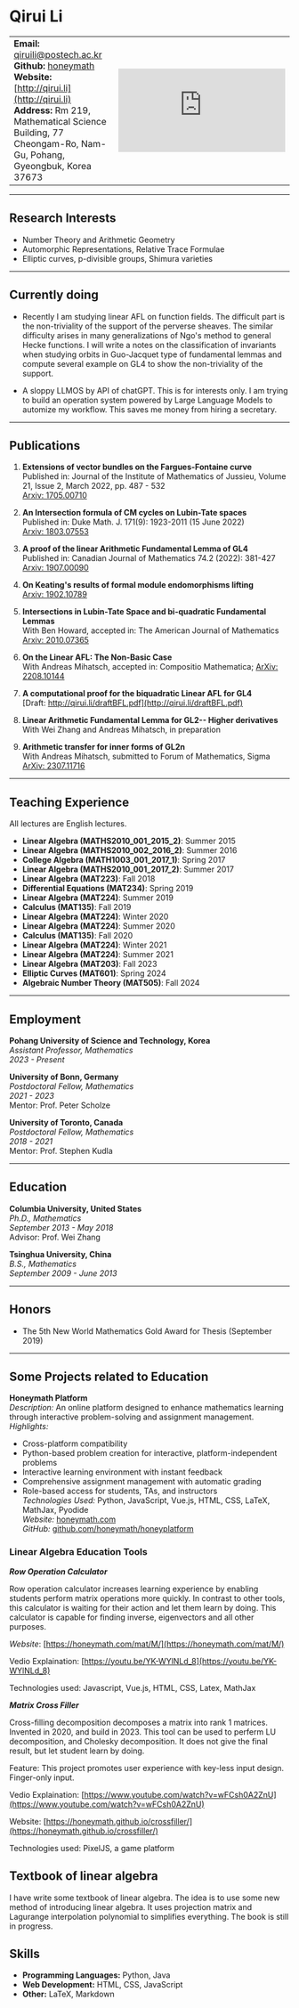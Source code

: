 
# Qirui Li

|  |  | 
-|-
**Email:** qiruili@postech.ac.kr </br> **Github:** [honeymath](https://github.com/honeymath) </br> **Website:** [http://qirui.li](http://qirui.li) </br>  **Address:** Rm 219, Mathematical Science Building, 77 Cheongam-Ro, Nam-Gu, Pohang, Gyeongbuk, Korea 37673|![IMAGE](https://math.postech.ac.kr/bbs/view_image.php?fn=%2Fdata%2Ffile%2Fm02_01%2F2380211202_bk37e1Fp_48ae64549a09214c4b44d7c97b7733d044ff85ee.JPG ':size=80%') 

  

[](personal_statement.md)


---

## Research Interests

- Number Theory and Arithmetic Geometry
- Automorphic Representations, Relative Trace Formulae
- Elliptic curves, p-divisible groups, Shimura varieties

---
## Currently doing

- Recently I am studying linear AFL on function fields. The difficult part is the non-triviality of the support of the perverse sheaves. The similar difficulty arises in many generalizations of Ngo's method to general Hecke functions. I will write a notes on the classification of invariants when studying orbits in Guo-Jacquet type of fundamental lemmas and compute several example on GL4 to show the non-triviality of the support.

- A sloppy LLMOS by API of chatGPT. This is for interests only. I am trying to build an operation system powered by Large Language Models to automize my workflow. This saves me money from hiring a secretary.


---

## Publications

1. **Extensions of vector bundles on the Fargues-Fontaine curve**  
   Published in: Journal of the Institute of Mathematics of Jussieu, Volume 21, Issue 2, March 2022, pp. 487 - 532  
   [Arxiv: 1705.00710](https://arxiv.org/abs/1705.00710)

2. **An Intersection formula of CM cycles on Lubin-Tate spaces**  
   Published in: Duke Math. J. 171(9): 1923-2011 (15 June 2022)  
   [Arxiv: 1803.07553](https://arxiv.org/abs/1803.07553)

3. **A proof of the linear Arithmetic Fundamental Lemma of GL4**  
   Published in: Canadian Journal of Mathematics 74.2 (2022): 381-427  
   [Arxiv: 1907.00090](https://arxiv.org/abs/1907.00090)

4. **On Keating's results of formal module endomorphisms lifting**  
   [Arxiv: 1902.10789](https://arxiv.org/abs/1902.10789)

5. **Intersections in Lubin-Tate Space and bi-quadratic Fundamental Lemmas**  
   With Ben Howard, accepted in: The American Journal of Mathematics  
   [Arxiv: 2010.07365](https://arxiv.org/abs/2010.07365)

6. **On the Linear AFL: The Non-Basic Case**  
   With Andreas Mihatsch, accepted in: Compositio Mathematica;
   [ArXiv: 2208.10144](https://arxiv.org/abs/2208.10144)

7. **A computational proof for the biquadratic Linear AFL for GL4**  
   [Draft: http://qirui.li/draftBFL.pdf](http://qirui.li/draftBFL.pdf)

8. **Linear Arithmetic Fundamental Lemma for GL2-- Higher derivatives**  
   With Wei Zhang and Andreas Mihatsch, in preparation

9. **Arithmetic transfer for inner forms of GL2n**  
   With Andreas Mihatsch, submitted to Forum of Mathematics, Sigma
   [ArXiv: 2307.11716](https://arxiv.org/abs/2307.11716)

---

## Teaching Experience

All lectures are English lectures.

- **Linear Algebra (MATHS2010_001_2015_2)**: Summer 2015
- **Linear Algebra (MATHS2010_002_2016_2)**: Summer 2016
- **College Algebra (MATH1003_001_2017_1)**: Spring 2017
- **Linear Algebra (MATHS2010_001_2017_2)**: Summer 2017
- **Linear Algebra (MAT223)**: Fall 2018
- **Differential Equations (MAT234)**: Spring 2019
- **Linear Algebra (MAT224)**: Summer 2019
- **Calculus (MAT135)**: Fall 2019
- **Linear Algebra (MAT224)**: Winter 2020
- **Linear Algebra (MAT224)**: Summer 2020
- **Calculus (MAT135)**: Fall 2020
- **Linear Algebra (MAT224)**: Winter 2021
- **Linear Algebra (MAT224)**: Summer 2021
- **Linear Algebra (MAT203)**: Fall 2023
- **Elliptic Curves (MAT601)**: Spring 2024
- **Algebraic Number Theory (MAT505)**: Fall 2024

---

## Employment

**Pohang University of Science and Technology, Korea**  
*Assistant Professor, Mathematics*  
*2023 - Present*

**University of Bonn, Germany**  
*Postdoctoral Fellow, Mathematics*  
*2021 - 2023*  
Mentor: Prof. Peter Scholze

**University of Toronto, Canada**  
*Postdoctoral Fellow, Mathematics*  
*2018 - 2021*  
Mentor: Prof. Stephen Kudla

---

## Education

**Columbia University, United States**  
*Ph.D., Mathematics*  
*September 2013 - May 2018*  
Advisor: Prof. Wei Zhang

**Tsinghua University, China**  
*B.S., Mathematics*  
*September 2009 - June 2013* 
<!-- 
GPA: 92.7/100, Rank: 3/78  
Fellowship in the Tsinghua Xuetang Talents Program  
First Scholarship, **Three consecutive years**
Thesis Advisor: Ye Tian
-->
---

## Honors

- The 5th New World Mathematics Gold Award for Thesis (September 2019)

<!--
 Outstanding Graduates of Beijing
 National Scholarship (2013)
 The 1st Shing-Tung Yau High School Mathematics Award (2008) [http://www.china-maths.com/shuxue/news/773.htm](http://www.china-maths.com/shuxue/news/773.htm)
 2008 National High School Mathematics Olympiad Provincial First Prize (Provincial Ranking 9).  [https://www.xiaoxiaotong.org/AttachFile/180006/633697704227500000.pdf](https://www.xiaoxiaotong.org/AttachFile/180006/633697704227500000.pdf)
 Computer Science Honors:
 2008 National Youth Informatics Olympiad Provincial First Prize (Provincial Ranking 3) [http://www.xiaoxiaotong.org/AttachFile/180006/633697706512968750.pdf](http://www.xiaoxiaotong.org/AttachFile/180006/633697706512968750.pdf)
-->

---

## Some Projects related to Education

**Honeymath Platform**  
*Description:* An online platform designed to enhance mathematics learning through interactive problem-solving and assignment management.  
*Highlights:*
- Cross-platform compatibility
- Python-based problem creation for interactive, platform-independent problems
- Interactive learning environment with instant feedback
- Comprehensive assignment management with automatic grading
- Role-based access for students, TAs, and instructors  
*Technologies Used:* Python, JavaScript, Vue.js, HTML, CSS, LaTeX, MathJax, Pyodide  
*Website:* [honeymath.com](https://www.honeymath.com)  
*GitHub:* [github.com/honeymath/honeyplatform](https://github.com/honeymath/honeyplatform)


### Linear Algebra Education Tools

***Row Operation Calculator***


Row operation calculator increases learning experience by enabling students perform matrix operations more quickly. In contrast to other tools, this calculator is waiting for their action and let them learn by doing. This calculator is capable for finding inverse, eigenvectors and all other purposes.

*Website*: [https://honeymath.com/mat/M/](https://honeymath.com/mat/M/)

Vedio Explaination: [https://youtu.be/YK-WYlNLd_8](https://youtu.be/YK-WYlNLd_8)

Technologies used: Javascript, Vue.js, HTML, CSS, Latex, MathJax


***Matrix Cross Filler***

Cross-filling decomposition decomposes a matrix into rank 1 matrices. Invented in 2020, and build in 2023. This tool can be used to perferm LU decomposition, and Cholesky decomposition. It does not give the final result, but let student learn by doing.

Feature: This project promotes user experience with key-less input design. Finger-only input.

Vedio Explaination:  [https://www.youtube.com/watch?v=wFCsh0A2ZnU](https://www.youtube.com/watch?v=wFCsh0A2ZnU)

Website: [https://honeymath.github.io/crossfiller/](https://honeymath.github.io/crossfiller/)

Technologies used: PixelJS, a game platform

<!-- Old projects
**(Game)JumpChild**
2003 This is a game I create for fun when I was a kid. The game attracts many of my classmates for testing.
 Ongoing projects
**PathFlow**
Pathflow simplifies the data processing process using XPath, JSONPath, and File System Paths. It is motivated by mathematical way of representing symbols. It minimizes the code needed for buiding a prototype data processing pipeline. It simplifies the process of data update automation especially processing thoese data from internet. With the help of Large Language Model, it can be used in various applications.
Technologies used: Python, Pyparse.
**The QuizBooster for AI**
It is the next version of honeymath. The QuizBooster is a platform for quiz-scripts that can be used for educators, AI trainers, and LLM developers. A quiz-script is a python code that provide instant feedback and automatic prompting to promote effectiveness and quality of LLM output. The answers provided by the LLM during doing a quiz makes the whole workflow tracaable and reproducible. The QuizBooster is a platform that can be used to create, share, test, and run quiz-scripts.
[QuizBooster](github.com/honeymath/QuizBooster)
-->







## Textbook of linear algebra

I have write some textbook of linear algebra. The idea is to use some new method of introducing linear algebra. It uses projection matrix and Lagurange interpolation polynomial to simplifies everything. The book is still in progress.


<!--
 Social Activities
 Counselor, THU Lijiajie Psychological Consulting Hotline (2010-2012)
 Volunteer, THU Help Room for undergraduate math study (2010-2012)
 Website Designer, Columbia University CU Asia (2014-2015)
 Events Organizer, Columbia University FCI (2014-2015)
 Running Leader, University of Toronto 3M Running Club (2018 - 2020)
-->
## Skills

- **Programming Languages:** Python, Java
- **Web Development:** HTML, CSS, JavaScript
- **Other:** LaTeX, Markdown

